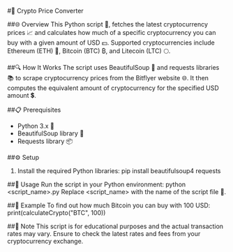 #💱 Crypto Price Converter

##🌐 Overview
This Python script 🐍, fetches the latest cryptocurrency prices 📈 and calculates how much of a specific cryptocurrency you can buy with a given amount of USD 💵. Supported cryptocurrencies include Ethereum (ETH) 💎, Bitcoin (BTC) ₿, and Litecoin (LTC) 🌕.

##🔍 How It Works
The script uses BeautifulSoup 🍲 and requests libraries 📚 to scrape cryptocurrency prices from the Bitflyer website 🌐. It then computes the equivalent amount of cryptocurrency for the specified USD amount 💲.

##📋 Prerequisites
- Python 3.x 🐍
- BeautifulSoup library 🍲
- Requests library 📦

##⚙️ Setup
1. Install the required Python libraries:
   pip install beautifulsoup4 requests

##🚀 Usage
Run the script in your Python environment:
python <script_name>.py
Replace <script_name> with the name of the script file 📄.

##🧮 Example
To find out how much Bitcoin you can buy with 100 USD:
print(calculateCrypto("BTC", 100))

##📝 Note
This script is for educational purposes and the actual transaction rates may vary. Ensure to check the latest rates and fees from your cryptocurrency exchange.
